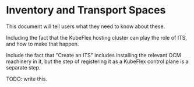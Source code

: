 # Inventory and Transport Spaces

This document will tell users what they need to know about these.

Including the fact that the KubeFlex hosting cluster can play the role
of ITS, and how to make that happen.

Include the fact that "Create an ITS" includes installing the relevant OCM machinery in it, but the step of registering it as a KubeFlex control plane is a separate step.

TODO: write this.
